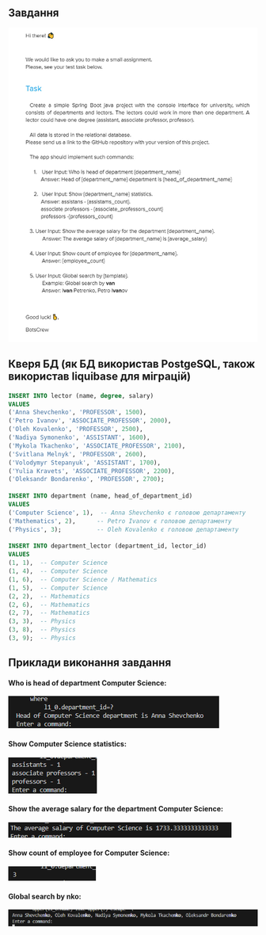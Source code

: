 ## Завдання

![alt text](image.png)

## Кверя БД (як БД використав PostgeSQL, також використав liquibase для міграцій)

```SQL
INSERT INTO lector (name, degree, salary)
VALUES
('Anna Shevchenko', 'PROFESSOR', 1500),
('Petro Ivanov', 'ASSOCIATE_PROFESSOR', 2000),
('Oleh Kovalenko', 'PROFESSOR', 2500),
('Nadiya Symonenko', 'ASSISTANT', 1600),
('Mykola Tkachenko', 'ASSOCIATE_PROFESSOR', 2100),
('Svitlana Melnyk', 'PROFESSOR', 2600),
('Volodymyr Stepanyuk', 'ASSISTANT', 1700),
('Yulia Kravets', 'ASSOCIATE_PROFESSOR', 2200),
('Oleksandr Bondarenko', 'PROFESSOR', 2700);

INSERT INTO department (name, head_of_department_id)
VALUES
('Computer Science', 1),  -- Anna Shevchenko є головою департаменту
('Mathematics', 2),      -- Petro Ivanov є головою департаменту
('Physics', 3);          -- Oleh Kovalenko є головою департаменту

INSERT INTO department_lector (department_id, lector_id)
VALUES
(1, 1),  -- Computer Science
(1, 4),  -- Computer Science
(1, 6),  -- Computer Science / Mathematics
(1, 5),  -- Computer Science
(2, 2),  -- Mathematics
(2, 6),  -- Mathematics
(2, 7),  -- Mathematics
(3, 3),  -- Physics
(3, 8),  -- Physics
(3, 9);  -- Physics
```

## Приклади виконання завдання
#### Who is head of department Computer Science:

![alt text](image-1.png)

#### Show Computer Science statistics:

![alt text](image-2.png)

#### Show the average salary for the department Computer Science:
![alt text](image-3.png)

#### Show count of employee for Computer Science:
![alt text](image-4.png)

#### Global search by nko:
![alt text](image-5.png)
